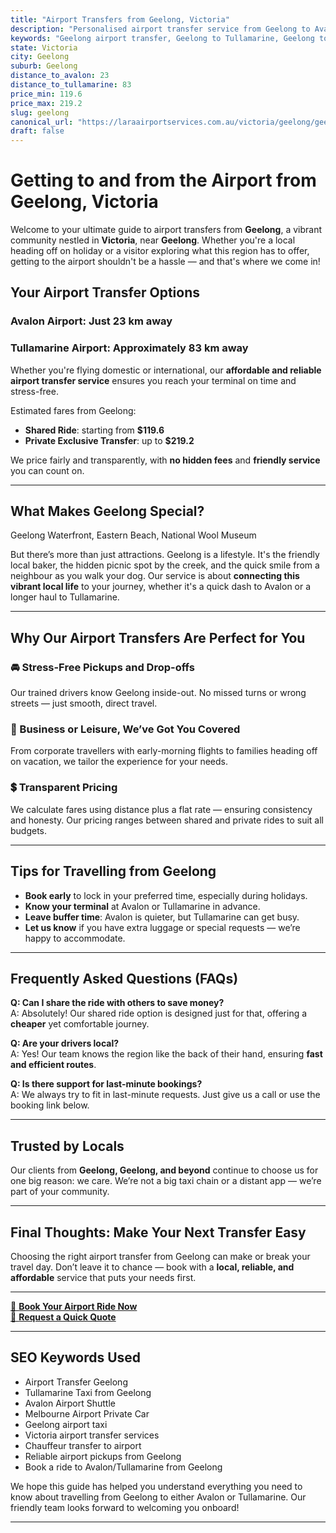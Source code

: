 ```yaml
---
title: "Airport Transfers from Geelong, Victoria"
description: "Personalised airport transfer service from Geelong to Avalon and Tullamarine airports. Enjoy a smooth, affordable ride with us!"
keywords: "Geelong airport transfer, Geelong to Tullamarine, Geelong to Avalon, airport taxi Geelong, private airport transfer Geelong, shared ride Geelong, Geelong transfers, airport shuttle Geelong, book Geelong airport taxi, affordable Geelong airport transfer, Geelong airport transfer service, airport transfer Geelong, airport transfer Melbourne, Melbourne airport taxi, airport transfers Victoria, Tullamarine airport shuttle, Avalon airport transfers, Melbourne private transfer, airport transport services Melbourne"
state: Victoria
city: Geelong
suburb: Geelong
distance_to_avalon: 23
distance_to_tullamarine: 83
price_min: 119.6
price_max: 219.2
slug: geelong
canonical_url: "https://laraairportservices.com.au/victoria/geelong/geelong/"
draft: false
---
```


# Getting to and from the Airport from Geelong, Victoria

Welcome to your ultimate guide to airport transfers from **Geelong**, a vibrant community nestled in **Victoria**, near **Geelong**. Whether you're a local heading off on holiday or a visitor exploring what this region has to offer, getting to the airport shouldn't be a hassle — and that's where we come in!

## Your Airport Transfer Options

### Avalon Airport: Just 23 km away  
### Tullamarine Airport: Approximately 83 km away

Whether you're flying domestic or international, our **affordable and reliable airport transfer service** ensures you reach your terminal on time and stress-free.

Estimated fares from Geelong:
- **Shared Ride**: starting from **$119.6**
- **Private Exclusive Transfer**: up to **$219.2**

We price fairly and transparently, with **no hidden fees** and **friendly service** you can count on.

---

## What Makes Geelong Special?

Geelong Waterfront, Eastern Beach, National Wool Museum

But there’s more than just attractions. Geelong is a lifestyle. It's the friendly local baker, the hidden picnic spot by the creek, and the quick smile from a neighbour as you walk your dog. Our service is about **connecting this vibrant local life** to your journey, whether it's a quick dash to Avalon or a longer haul to Tullamarine.

---

## Why Our Airport Transfers Are Perfect for You

### 🚘 Stress-Free Pickups and Drop-offs
Our trained drivers know Geelong inside-out. No missed turns or wrong streets — just smooth, direct travel.

### 💼 Business or Leisure, We’ve Got You Covered
From corporate travellers with early-morning flights to families heading off on vacation, we tailor the experience for your needs.

### 💲 Transparent Pricing
We calculate fares using distance plus a flat rate — ensuring consistency and honesty. Our pricing ranges between shared and private rides to suit all budgets.

---

## Tips for Travelling from Geelong

- **Book early** to lock in your preferred time, especially during holidays.
- **Know your terminal** at Avalon or Tullamarine in advance.
- **Leave buffer time**: Avalon is quieter, but Tullamarine can get busy.
- **Let us know** if you have extra luggage or special requests — we’re happy to accommodate.

---

## Frequently Asked Questions (FAQs)

**Q: Can I share the ride with others to save money?**  
A: Absolutely! Our shared ride option is designed just for that, offering a **cheaper** yet comfortable journey.

**Q: Are your drivers local?**  
A: Yes! Our team knows the region like the back of their hand, ensuring **fast and efficient routes**.

**Q: Is there support for last-minute bookings?**  
A: We always try to fit in last-minute requests. Just give us a call or use the booking link below.

---

## Trusted by Locals

Our clients from **Geelong, Geelong, and beyond** continue to choose us for one big reason: we care. We’re not a big taxi chain or a distant app — we’re part of your community.

---

## Final Thoughts: Make Your Next Transfer Easy

Choosing the right airport transfer from Geelong can make or break your travel day. Don’t leave it to chance — book with a **local, reliable, and affordable** service that puts your needs first.

---

[📅 **Book Your Airport Ride Now**](https://laraairportservices.square.site/s/appointments)  
[📧 **Request a Quick Quote**](https://laraairportservices.square.site/contact-us)

---

## SEO Keywords Used
- Airport Transfer Geelong
- Tullamarine Taxi from Geelong
- Avalon Airport Shuttle
- Melbourne Airport Private Car
- Geelong airport taxi
- Victoria airport transfer services
- Chauffeur transfer to airport
- Reliable airport pickups from Geelong
- Book a ride to Avalon/Tullamarine from Geelong

We hope this guide has helped you understand everything you need to know about travelling from Geelong to either Avalon or Tullamarine. Our friendly team looks forward to welcoming you onboard!

---
